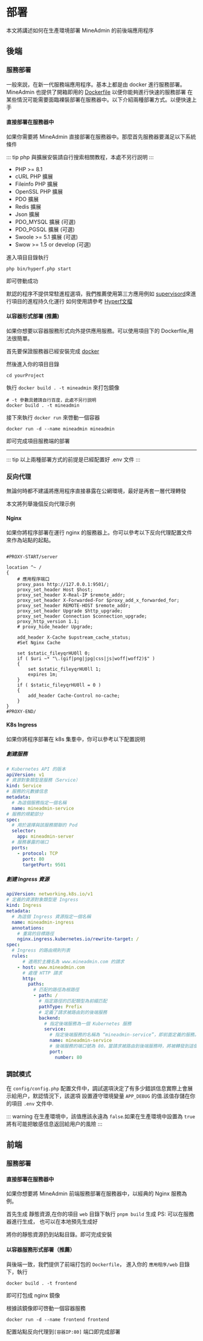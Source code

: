 # 部署

本文將講述如何在生產環境部署 MineAdmin 的前後端應用程序

## 後端

### 服務部署

一般來説，在新一代服務端應用程序。基本上都是由 docker 進行服務部署。
MineAdmin 也提供了開箱即用的 [Dockerfile](https://github.com/mineadmin/MineAdmin/blob/master/Dockerfile) 以便你能夠進行快速的服務部署
在某些情況可能需要面臨裸裝部署在服務器中。以下介紹兩種部署方式。以便快速上手

#### 直接部署在服務器中

如果你需要將 MineAdmin 直接部署在服務器中。那麼首先服務器要滿足以下系統條件

::: tip
php 與擴展安裝請自行搜索相關教程，本處不另行説明
:::

* PHP >= 8.1
* cURL PHP 擴展
* Fileinfo PHP 擴展
* OpenSSL PHP 擴展
* PDO 擴展
* Redis 擴展
* Json 擴展
* PDO_MYSQL 擴展 (可選)
* PDO_PGSQL 擴展 (可選)
* Swoole >= 5.1 擴展 (可選)
* Swow >= 1.5 or develop (可選)


進入項目目錄執行

```shell
php bin/hyperf.php start
```

即可啓動成功

默認的程序不提供常駐進程選項，我們推薦使用第三方應用例如 [supervisord](http://www.supervisord.org/)來進行項目的進程持久化運行
如何使用請參考 [Hyperf文檔](https://hyperf.wiki)

#### 以容器形式部署 (推薦)

如果你想要以容器服務形式向外提供應用服務。可以使用項目下的 Dockerfile,用法很簡單。

首先要保證服務器已經安裝完成 [docker](https://www.docker.com/)

然後進入你的項目目錄

```shell
cd yourProject
```

執行 `docker build . -t mineadmin` 來打包鏡像

```shell
# -t 參數具體請自行百度，此處不另行説明
docker build . -t mineadmin
```

接下來執行 `docker run` 來啓動一個容器

```shell
docker run -d --name mineadmin mineadmin
```

即可完成項目服務端的部署

---

::: tip
以上兩種部署方式的前提是已經配置好 <el-tag type="danger">.env</el-tag> 文件
:::

### 反向代理

<el-alert type="warning">無論何時都不建議將應用程序直接暴露在公網環境，最好是再套一層代理轉發</el-alert>

本文將列舉幾個反向代理示例

#### Nginx

如果你將程序部署在運行 nginx 的服務器上。你可以參考以下反向代理配置文件來作為站點的起點。

```nginx

#PROXY-START/server

location ^~ /
{
    # 應用程序端口
    proxy_pass http://127.0.0.1:9501/;
    proxy_set_header Host $host;
    proxy_set_header X-Real-IP $remote_addr;
    proxy_set_header X-Forwarded-For $proxy_add_x_forwarded_for;
    proxy_set_header REMOTE-HOST $remote_addr;
    proxy_set_header Upgrade $http_upgrade;
    proxy_set_header Connection $connection_upgrade;
    proxy_http_version 1.1;
    # proxy_hide_header Upgrade;

    add_header X-Cache $upstream_cache_status;
    #Set Nginx Cache

    set $static_fileyqrHU0ll 0;
    if ( $uri ~* "\.(gif|png|jpg|css|js|woff|woff2)$" )
    {
        set $static_fileyqrHU0ll 1;
        expires 1m;
    }
    if ( $static_fileyqrHU0ll = 0 )
    {
        add_header Cache-Control no-cache;
    }
}
#PROXY-END/

```

#### K8s Ingress

如果你將程序部署在 k8s 集羣中，你可以參考以下配置説明

##### 創建服務

```yaml
# Kubernetes API 的版本
apiVersion: v1
# 資源對象類型是服務（Service）
kind: Service
# 服務的元數據信息
metadata:
  # 為這個服務指定一個名稱
  name: mineadmin-service
# 服務的規範部分
spec:
  # 用於選擇與該服務關聯的 Pod
  selector:
    app: mineadmin-server
  # 服務暴露的端口
  ports:
    - protocol: TCP
      port: 80
      targetPort: 9501
```

##### 創建 Ingress 資源

```yaml
apiVersion: networking.k8s.io/v1
# 定義的資源對象類型是 Ingress
kind: Ingress
metadata:
  # 為這個 Ingress 資源指定一個名稱
  name: mineadmin-ingress
  annotations:
    # 重寫的目標路徑
    nginx.ingress.kubernetes.io/rewrite-target: /
spec:
  # Ingress 的路由規則列表
  rules:
      # 適用於主機名為 www.mineadmin.com 的請求
    - host: www.mineadmin.com
      # 處理 HTTP 請求
      http:
        paths:
          # 匹配的路徑為根路徑
          - path: /
            # 指定路徑的匹配類型為前綴匹配
            pathType: Prefix
            # 定義了請求被路由到的後端服務
            backend:
              # 指定後端服務為一個 Kubernetes 服務
              service:
                # 指定後端服務的名稱為 “mineadmin-service”，即前面定義的服務。
                name: mineadmin-service
                # 後端服務的端口號為 80。當請求被路由到後端服務時，將被轉發到這個端口上。
                port:
                  number: 80
```


### 調試模式

在 `config/config.php` 配置文件中，調試選項決定了有多少錯誤信息實際上會展示給用户，默認情況下，該選項
設置遵守環境變量 `APP_DEBUG` 的值.該值存儲在你的項目 `.env` 文件中.

::: warning
在生產環境中，該值應該永遠為 `false`.如果在生產環境中設置為 `true` 將有可能把敏感信息返回給用户的風險
:::

## 前端

### 服務部署

#### 直接部署在服務器中

如果你想要將 MineAdmin 前端服務部署在服務器中，以經典的 Nginx 服務為例。

首先生成 靜態資源,在你的項目 `web` 目錄下執行 `pnpm build` 生成 PS: 可以在服務器進行生成，
也可以在本地預先生成好

將你的靜態資源扔到站點目錄。即可完成安裝

#### 以容器服務形式部署（推薦）

與後端一致，我們提供了前端打包的 `Dockerfile`，
進入你的 `應用程序/web` 目錄下，執行 

```shell
docker build . -t frontend
```

即可打包成 nginx 鏡像

根據該鏡像即可啓動一個容器服務

```shell
docker run -d --name frontend frontend
```

配置站點反向代理到`[容器IP:80]` 端口即完成部署
